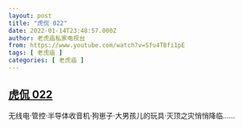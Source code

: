 ```yaml
---
layout: post
title: "虎侃 022"
date: 2022-01-14T23:48:57.000Z
author: 老虎庙私家电视台
from: https://www.youtube.com/watch?v=Sfu4TBfi1pE
tags: [ 老虎庙 ]
categories: [ 老虎庙 ]
---
```

<!--1642204137000-->
[虎侃 022](https://www.youtube.com/watch?v=Sfu4TBfi1pE)
------

<div>
无线电·管控·半导体收音机·狗崽子·大男孩儿的玩具·灭顶之灾悄悄降临……
</div>
